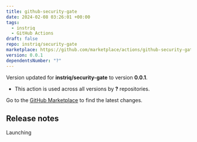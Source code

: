 ```yaml
---
title: github-security-gate
date: 2024-02-08 03:26:01 +00:00
tags:
  - instriq
  - GitHub Actions
draft: false
repo: instriq/security-gate
marketplace: https://github.com/marketplace/actions/github-security-gate
version: 0.0.1
dependentsNumber: "?"
---
```



Version updated for **instriq/security-gate** to version **0.0.1**.
- This action is used across all versions by **?** repositories.

Go to the [GitHub Marketplace](https://github.com/marketplace/actions/github-security-gate) to find the latest changes.

## Release notes

Launching
